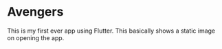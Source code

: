 # Avengers

This is my first ever app using Flutter. This basically shows a static image on opening the app.

